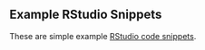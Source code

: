 Example RStudio Snippets
-------------------

These are simple example [RStudio code snippets](http://blog.rstudio.org/2015/04/13/rstudio-v0-99-preview-code-snippets/).
